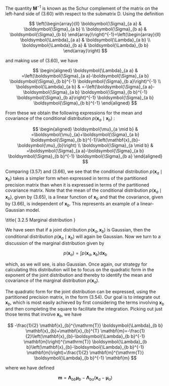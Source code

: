 The quantity $\mathbf{M}^{-1}$ is known as the Schur complement of the matrix on the left-hand side of (3.60) with respect to the submatrix D. Using the definition

$$
\left(\begin{array}{ll}
\boldsymbol{\Sigma}_{a a} & \boldsymbol{\Sigma}_{a b} \\
\boldsymbol{\Sigma}_{b a} & \boldsymbol{\Sigma}_{b b}
\end{array}\right)^{-1}=\left(\begin{array}{ll}
\boldsymbol{\Lambda}_{a a} & \boldsymbol{\Lambda}_{a b} \\
\boldsymbol{\Lambda}_{b a} & \boldsymbol{\Lambda}_{b b}
\end{array}\right)
$$

and making use of (3.60), we have

$$
\begin{aligned}
\boldsymbol{\Lambda}_{a a} & =\left(\boldsymbol{\Sigma}_{a a}-\boldsymbol{\Sigma}_{a b} \boldsymbol{\Sigma}_{b b}^{-1} \boldsymbol{\Sigma}_{b a}\right)^{-1} \\
\boldsymbol{\Lambda}_{a b} & =-\left(\boldsymbol{\Sigma}_{a a}-\boldsymbol{\Sigma}_{a b} \boldsymbol{\Sigma}_{b b}^{-1} \boldsymbol{\Sigma}_{b a}\right)^{-1} \boldsymbol{\Sigma}_{a b} \boldsymbol{\Sigma}_{b b}^{-1}
\end{aligned}
$$

From these we obtain the following expressions for the mean and covariance of the conditional distribution $p\left(\mathbf{x}_{a} \mid \mathbf{x}_{b}\right)$ :

$$
\begin{aligned}
\boldsymbol{\mu}_{a \mid b} & =\boldsymbol{\mu}_{a}+\boldsymbol{\Sigma}_{a b} \boldsymbol{\Sigma}_{b b}^{-1}\left(\mathbf{x}_{b}-\boldsymbol{\mu}_{b}\right) \\
\boldsymbol{\Sigma}_{a \mid b} & =\boldsymbol{\Sigma}_{a a}-\boldsymbol{\Sigma}_{a b} \boldsymbol{\Sigma}_{b b}^{-1} \boldsymbol{\Sigma}_{b a}
\end{aligned}
$$

Comparing (3.57) and (3.66), we see that the conditional distribution $p\left(\mathbf{x}_{a} \mid \mathbf{x}_{b}\right)$ takes a simpler form when expressed in terms of the partitioned precision matrix than when it is expressed in terms of the partitioned covariance matrix. Note that the mean of the conditional distribution $p\left(\mathbf{x}_{a} \mid \mathbf{x}_{b}\right)$, given by (3.65), is a linear function of $\mathbf{x}_{b}$ and that the covariance, given by (3.66), is independent of $\mathbf{x}_{b}$. This represents an example of a linear-Gaussian model.

\title{
3.2.5 Marginal distribution
}

We have seen that if a joint distribution $p\left(\mathbf{x}_{a}, \mathbf{x}_{b}\right)$ is Gaussian, then the conditional distribution $p\left(\mathbf{x}_{a} \mid \mathbf{x}_{b}\right)$ will again be Gaussian. Now we turn to a discussion of the marginal distribution given by

$$
p\left(\mathbf{x}_{a}\right)=\int p\left(\mathbf{x}_{a}, \mathbf{x}_{b}\right) \mathrm{d} \mathbf{x}_{b}
$$

which, as we will see, is also Gaussian. Once again, our strategy for calculating this distribution will be to focus on the quadratic form in the exponent of the joint distribution and thereby to identify the mean and covariance of the marginal distribution $p\left(\mathbf{x}_{a}\right)$.

The quadratic form for the joint distribution can be expressed, using the partitioned precision matrix, in the form (3.54). Our goal is to integrate out $\mathbf{x}_{b}$, which is most easily achieved by first considering the terms involving $\mathbf{x}_{b}$ and then completing the square to facilitate the integration. Picking out just those terms that involve $\mathbf{x}_{b}$, we have

$$
-\frac{1}{2} \mathbf{x}_{b}^{\mathrm{T}} \boldsymbol{\Lambda}_{b b} \mathbf{x}_{b}+\mathbf{x}_{b}^{T} \mathbf{m}=-\frac{1}{2}\left(\mathbf{x}_{b}-\boldsymbol{\Lambda}_{b b}^{-1} \mathbf{m}\right)^{\mathrm{T}} \boldsymbol{\Lambda}_{b b}\left(\mathbf{x}_{b}-\boldsymbol{\Lambda}_{b b}^{-1} \mathbf{m}\right)+\frac{1}{2} \mathbf{m}^{\mathrm{T}} \boldsymbol{\Lambda}_{b b}^{-1} \mathbf{m}
$$

where we have defined

$$
\mathbf{m}=\boldsymbol{\Lambda}_{b b} \boldsymbol{\mu}_{b}-\boldsymbol{\Lambda}_{b a}\left(\mathbf{x}_{a}-\boldsymbol{\mu}_{a}\right)
$$